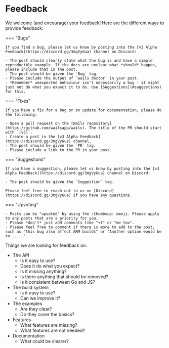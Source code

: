 # Feedback

We welcome (and encourage) your feedback! Here are the different ways to provide feedback:

=== "Bugs"

    If you find a bug, please let us know by posting into the [v3 Alpha Feedback](https://discord.gg/3mgVyGua) channel on Discord:
    
    - The post should clearly state what the bug is and have a simple reproducible example. If the docs are unclear what *should* happen, please include that in the post.
    - The post should be given the `Bug` tag.
    - Please include the output of `wails doctor` in your post.
    - *Remember* unexpected behaviour isn't necessarily a bug - it might just not do what you expect it to do. Use [Suggestions](#suggestions) for this.

=== "Fixes"

    If you have a fix for a bug or an update for documentation, please do the following:
    
    - Open a pull request on the [Wails repository](https://github.com/wailsapp/wails). The title of the PR should start with `[v3]`.
    - Create a post in the [v3 Alpha Feedback](https://discord.gg/3mgVyGua) channel.
    - The post should be given the `PR` tag.
    - Please include a link to the PR in your post.
    
=== "Suggestions"

    If you have a suggestion, please let us know by posting into the [v3 Alpha Feedback](https://discord.gg/3mgVyGua) channel on Discord:

    - The post should be given the `Suggestion` tag.

    Please feel free to reach out to us on [Discord](https://discord.gg/3mgVyGua) if you have any questions.

=== "Upvoting"

    - Posts can be "upvoted" by using the :thumbsup: emoji. Please apply to any posts that are a priority for you. 
    - Please *don't* just add comments like "+1" or "me too". 
    - Please feel free to comment if there is more to add to the post, such as "this bug also affect ARM builds" or "Another option would be to ....."


Things we are looking for feedback on:

- The API 
    - Is it easy to use? 
    - Does it do what you expect?
    - Is it missing anything?
    - Is there anything that should be removed?
    - Is it consistent between Go and JS?
- The build system 
    - Is it easy to use? 
    - Can we improve it?
- The examples
    - Are they clear?
    - Do they cover the basics?
- Features
    - What features are missing?
    - What features are not needed?
- Documentation
    - What could be clearer?